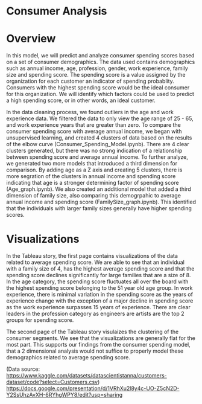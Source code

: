 # Consumer Analysis
# Overview
In this model, we will predict and analyze consumer spending scores based on a set of consumer demographics. The data used contains demographics such as annual income, age, profession, gender, work experience, family size and spending score. The spending score is a value assigned by the organization for each customer an indicator of spending probablity. Consumers with the highest spending score would be the ideal consumer for this organization. We will identify which factors could be used to predict a high spending score, or in other words, an ideal customer.

In the data cleaning process, we found outliers in the age and work experience data. We filtered the data to only view the age range of 25 - 65, and work experience years that are greater than zero. To compare the consumer spending score with average annual income, we began with unsupervised learning, and created 4 clusters of data based on the results of the elbow curve (Consumer_Spending_Model.ipynb). There are 4 clear clusters generated, but there was no strong indication of a relationship between spending score and average annual income. To further analyze, we generated two more models that introduced a third dimension for comparison. By adding age as a Z axis and creating 5 clusters, there is more segration of the clusters in annual income and spending score indicating that age is a stronger determining factor of spending score (Age_graph.ipynb). We also created an additional model that added a third dimension of family size, also comparing this demogrpahic to average annual income and spending score (FamilySize_graph.ipynb). This identified that the individuals with larger family sizes generally have higher spending scores.

# Visualizations
In the Tableau story, the first page contains visualizations of the data related to average spending score. We are able to see that an individual with a family size of 4, has the highest average spending score and that the spending score declines significantly for large families that are a size of 8. In the age category, the spending score fluctuates all over the board with the highest spending score belonging to the 51 year old age group. In work experience, there is minimal variation in the spending score as the years of experience change with the exception of a major decline in spending score as the work experience surpasses 15 years of experience. There are clear leaders in the profession category as engineers are artists are the top 2 groups for spending score.

The second page of the Tableau story visulaizes the clustering of the consumer segments. We see that the visualizations are generally flat for the most part. This supports our findings from the consumer spending model, that a 2 dimensional analysis would not suffice to properly model these demographics related to average spending score.

(Data source: https://www.kaggle.com/datasets/datascientistanna/customers-dataset/code?select=Customers.csv)
https://docs.google.com/presentation/d/1VRhXu2l8y4c-UO-Z5cN2D-Y2SsUhzAvXH-6RYhgWPY8/edit?usp=sharing
